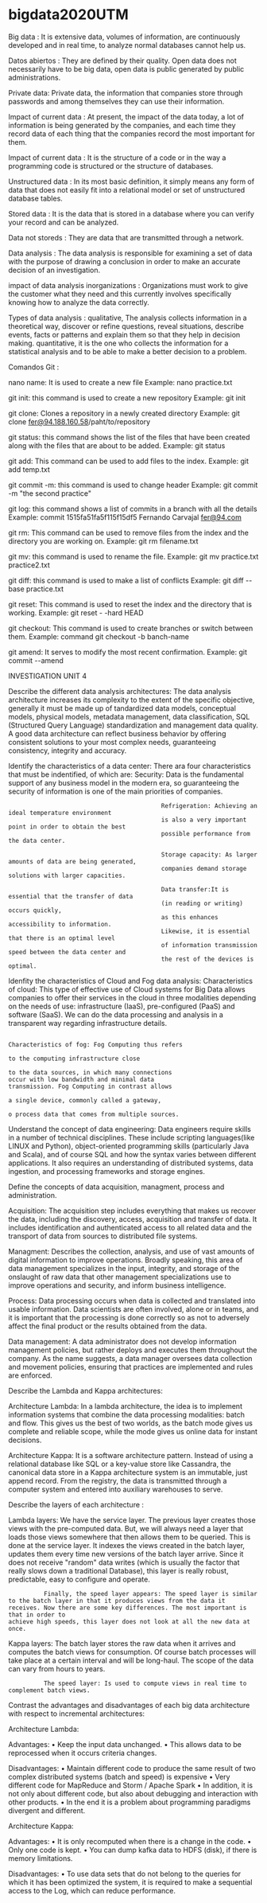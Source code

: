 # bigdata2020UTM

Big data : It is extensive data, volumes of information, are continuously developed
           and in real time, to analyze normal databases cannot help us. 
           
Datos abiertos : They are defined by their quality. Open data does not necessarily
                  have to be big data, open data is public generated by public 
                  administrations.
                  
Private data: Private data, the information that companies store through passwords
                and among themselves they can use their information. 
                
Impact of current data : At present, the impact of the data today, a lot of information is being generated by the companies, and each time they record data of each thing that the companies record the most important for them. 
                                        
Impact of current data : It is the structure of a code or in the way a programming code 
                      is structured or the structure of databases.
                      
Unstructured data : In its most basic definition, it simply means any form
                         of data that does not easily fit into a relational model
                         or set of unstructured database tables. 
                         
Stored data : It is the data that is stored in a database where you can 
                    verify your record and can be analyzed. 
                    
Data not storeds : They are data that are transmitted through a network.

Data analysis : The data analysis is responsible for examining a set of data with   the purpose of drawing a conclusion in order to  make an accurate decision of an investigation.

impact of data analysis inorganizations : Organizations must work to give the customer what they need and this currently involves specifically knowing how to analyze the data correctly.

Types of data analysis : qualitative, The analysis collects information in a theoretical way, discover or refine questions, reveal situations, describe events, facts or patterns and explain them so that they help in decision making.
                         quantitative, it is the one who collects the information for a statistical analysis and to be able to make a better decision to a problem.
     
Comandos Git : 

nano name: It is used to create a new file
           Example: nano practice.txt

git init: this command is used to create a new repository 
          Example: git init 

git clone: Clones a repository in a newly created directory
           Example: git clone fer@94.188.160.58/paht/to/repository
           
git status: this command shows the list of the files that have been created along with the files that are about to be added.
Example: git status 

git add: This command can be used to add files to the index.
         Example: git add temp.txt 
         
git commit -m: this command is used to change header
               Example: git commit -m "the second practice"

git log: this command shows a list of commits in a branch with all the details
         Example: commit 1515fa51fa5f115f15df5
                  Fernando Carvajal fer@94.com 
                  
git rm: This command can be used to remove files from the index and the directory you are working on.
Example: git rm filename.txt 

git mv: this command is used to rename the file.
        Example: git mv practice.txt practice2.txt
        
git diff: this command is used to make a list of conflicts
          Example: git diff --base practice.txt
          
git reset: This command is used to reset the index and the directory that is working. Example: git reset - -hard HEAD

git checkout: This command is used to create branches or switch between them.
              Example: command git checkout -b banch-name
              
git amend:  It serves to modify the most recent confirmation.
            Example: git commit --amend 
            
            
 
 INVESTIGATION UNIT 4          

Describe the different data analysis architectures: The data analysis architecture increases its complexity
                                                    to the extent of the specific objective, generally it must be made up of                                                                 tandardized data models, conceptual models, physical models, metadata management,                                                       data classification, SQL (Structured Query Language) standardization and                                                                 management data quality. A good data architecture can reflect business behavior by                                                       offering consistent solutions to your most complex needs, guaranteeing consistency,                                                     integrity and accuracy.
                                                    

Identify the characteristics of a data center: There ara four characteristics that must be indentified, of which are:
                                               Security: Data is the fundamental support of any business model in the modern
                                               era, so guaranteeing the security of information is one of the main priorities of
                                               companies.
                                               
                                               Refrigeration: Achieving an ideal temperature environment 
                                               is also a very important point in order to obtain the best 
                                               possible performance from the data center.
                                               
                                               Storage capacity: As larger amounts of data are being generated,
                                               companies demand storage solutions with larger capacities.
                                               
                                               Data transfer:It is essential that the transfer of data 
                                               (in reading or writing) occurs quickly, 
                                               as this enhances accessibility to information. 
                                               Likewise, it is essential that there is an optimal level 
                                               of information transmission speed between the data center and 
                                               the rest of the devices is optimal.
 
 
 Idenfity the characteristics of Cloud and Fog data analysis: Characteristics of cloud: This type of effective use of Cloud systems 
                                                              for Big Data allows companies to offer their services
                                                              in the cloud in three modalities depending 
                                                              on the needs of use: infrastructure (IaaS),
                                                              pre-configured (PaaS) and software (SaaS).
                                                              We can do the data processing and analysis in a transparent 
                                                              way regarding infrastructure details.
                                                              
                                                              Characteristics of fog: Fog Computing thus refers 
                                                                                      to the computing infrastructure close 
                                                                                      to the data sources, in which many connections                                                                                           occur with low bandwidth and minimal data                                                                                               transmission. Fog Computing in contrast allows
                                                                                      a single device, commonly called a gateway, 
                                                                                      o process data that comes from multiple sources.
                                                                                      
                                                                                     
 Understand the concept of data engineering: Data engineers require skills in a number of technical disciplines. 
                                             These include scripting languages(like LINUX and Python), object-oriented programming                                                    skills (particularly Java and Scala), and of course SQL and how the syntax varies between                                                different applications. It also requires an understanding of distributed systems, data                                                  ingestion, and processing frameworks and storage engines.
 
 
Define the concepts of data acquisition, managment, process and administration.

Acquisition: The acquisition step includes everything that makes us recover the data, including the discovery, access, acquisition and                transfer of data. It includes identification and authenticated access to all related data and the transport of data from                sources to distributed file systems.

Managment: Describes the collection, analysis, and use of vast amounts of digital information to improve operations. 
           Broadly speaking, this area of data management specializes in the input, integrity, and storage 
           of the onslaught of raw data that other management specializations use to improve operations and security, and inform                    business intelligence.
              
Process:  Data processing occurs when data is collected and translated into usable information. 
          Data scientists are often involved, alone or in teams, and it is important that the processing 
          is done correctly so as not to adversely affect the final product or the results obtained from the data.
 
Data management: A data administrator does not develop information management policies, but rather deploys and executes them throughout                   the company. As the name suggests, a data manager oversees data collection and movement policies,
                  ensuring that practices are implemented and rules are enforced.            
              
              
 
Describe the Lambda and Kappa architectures: 

Architecture Lambda: In a lambda architecture, the idea is to implement information systems that combine 
                    the data processing modalities: batch and flow. This gives us the best of two worlds, as the batch mode gives us                         complete and reliable scope, while the mode gives us online data for instant decisions.     
                    
Architecture Kappa: It is a software architecture pattern. Instead of using a relational database like SQL or a key-value store like                         Cassandra, the canonical data store in a Kappa architecture system is an immutable, just append record. 
                    From the registry, the data is transmitted through a computer system and entered into auxiliary warehouses to serve.                    
                                               
Describe the layers of each architecture :  

Lambda layers: We have the service layer. The previous layer creates those views with the pre-computed data. But, we will always need a                layer that loads those views somewhere that then allows them to be queried. This is done at the service layer. 
               It indexes the views created in the batch layer, updates them every time new versions of the batch layer arrive. 
               Since it does not receive "random" data writes (which is usually the factor that really slows down a traditional                        Database), this layer is really robust, predictable, easy to configure and operate.
               
              Finally, the speed layer appears: The speed layer is similar to the batch layer in that it produces views from the data it                                                 receives. Now there are some key differences. The most important is that in order to                                                     achieve high speeds, this layer does not look at all the new data at once.

Kappa layers: The batch layer stores the raw data when it arrives and computes the batch views for consumption.
              Of course batch processes will take place at a certain interval and will be long-haul. The scope of the data can vary from               hours to years.
              
              The speed layer: Is used to compute views in real time to complement batch views.


 Contrast the advantages and disadvantages of each big data architecture with respect to incremental architectures: 
 
 Architecture Lambda: 

Advantages:
• Keep the input data unchanged.
• This allows data to be reprocessed when it occurs criteria changes.

Disadvantages:
• Maintain different code to produce the same result
  of two complex distributed systems (batch and speed) is expensive
• Very different code for MapReduce and Storm / Apache Spark
• In addition, it is not only about different code, but also about debugging and interaction with other products.
• In the end it is a problem about programming paradigms
  divergent and different.
  
  Architecture Kappa: 
  
Advantages:
• It is only recomputed when there is a change in the code.
• Only one code is kept.
• You can dump kafka data to HDFS (disk), if there is memory limitations.
  
Disadvantages: 
 • To use data sets that do not belong to the queries for which it has been
 optimized the system, it is required to make a sequential access to the Log, which can
 reduce performance.
